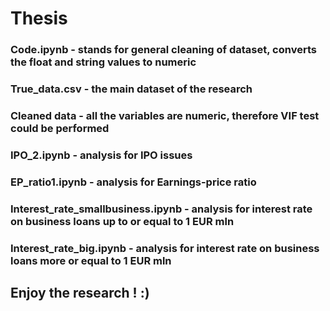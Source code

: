 # Thesis
### Code.ipynb - stands for general cleaning of dataset, converts the float and string values to numeric
### True_data.csv - the main dataset of the research
### Cleaned data - all the variables are numeric, therefore VIF test could be performed
### IPO_2.ipynb - analysis for IPO issues
### EP_ratio1.ipynb - analysis for Earnings-price ratio
### Interest_rate_smallbusiness.ipynb - analysis for interest rate on business loans up to or equal to 1 EUR mln
### Interest_rate_big.ipynb -  analysis for interest rate on business loans more or equal to 1 EUR mln
## Enjoy the research ! :)
